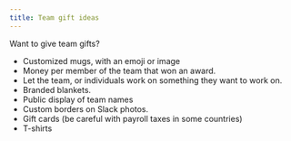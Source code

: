 ```yaml
---
title: Team gift ideas
---
```


Want to give team gifts? 

* Customized mugs, with an emoji or image
* Money per member of the team that won an award.
* Let the team, or individuals work on something they want to work on.
* Branded blankets.
* Public display of team names
* Custom borders on Slack photos.
* Gift cards (be careful with payroll taxes in some countries)
* T-shirts

          